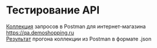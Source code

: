 # Тестирование API   
[Коллекция](https://www.postman.com/flight-pilot-64384252/workspace/my-workspace/collection/36034093-20869674-2657-4d8c-a185-54e1d9d66d9d?action=share&creator=36034093) запросов в Postman для интернет-магазина https://qa.demoshopping.ru   
[Результат](https://github.com/Sarnaul/api/blob/main/DemoShopping.postman_test_run.json) прогона коллекции из Postman в формате .json   
